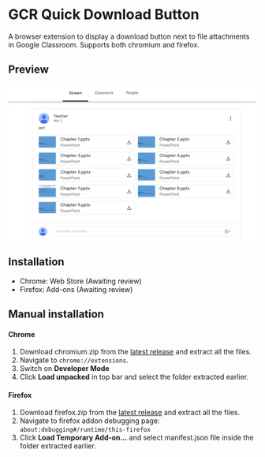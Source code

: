# GCR Quick Download Button
A browser extension to display a download button next to file attachments in Google Classroom. Supports both chromium and firefox.

## Preview

<p align="center">
  <img src="storeAssets/screenshot1.png" width="800">
</p>

## Installation

- Chrome: Web Store (Awaiting review)
- Firefox: Add-ons (Awaiting review)

## Manual installation

#### Chrome

1. Download chromium.zip from the [latest release](https://github.com/saikat0511/GCR-quick-download-button/releases/latest) and extract all the files.
2. Navigate to `chrome://extensions`. 
3. Switch on **Developer Mode**
4. Click **Load unpacked** in top bar and select the folder extracted earlier.

#### Firefox

1. Download firefox.zip from the [latest release](https://github.com/saikat0511/GCR-quick-download-button/releases/latest) and extract all the files.
2. Navigate to firefox addon debugging page: `about:debugging#/runtime/this-firefox`
3. Click **Load Temporary Add-on...** and select manifest.json file inside the folder extracted earlier.
